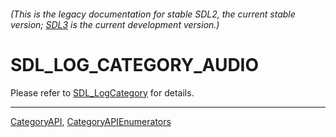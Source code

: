###### (This is the legacy documentation for stable SDL2, the current stable version; [SDL3](https://wiki.libsdl.org/SDL3/) is the current development version.)
# SDL_LOG_CATEGORY_AUDIO

Please refer to [SDL_LogCategory](SDL_LogCategory) for details.

----
[CategoryAPI](CategoryAPI), [CategoryAPIEnumerators](CategoryAPIEnumerators)

